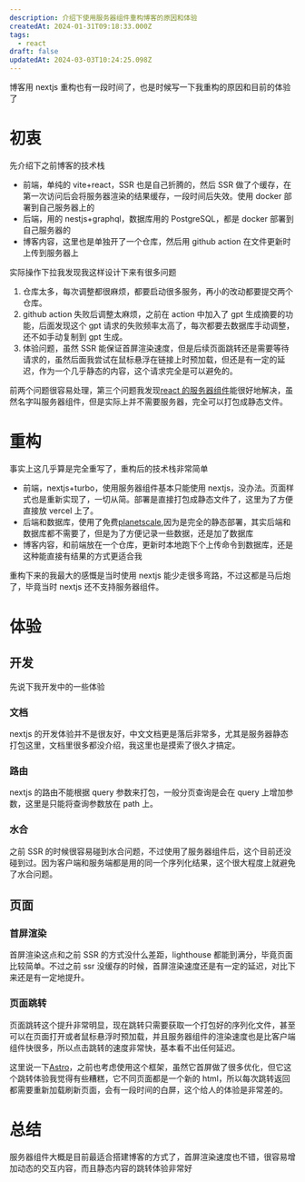 ```yaml
---
description: 介绍下使用服务器组件重构博客的原因和体验
createdAt: 2024-01-31T09:18:33.000Z
tags:
  - react
draft: false
updatedAt: 2024-03-03T10:24:25.098Z
---
```


博客用 nextjs 重构也有一段时间了，也是时候写一下我重构的原因和目前的体验了

# 初衷

先介绍下之前博客的技术栈

- 前端，单纯的 vite+react，SSR 也是自己折腾的，然后 SSR 做了个缓存，在第一次访问后会将服务器渲染的结果缓存，一段时间后失效。使用 docker 部署到自己服务器上的
- 后端，用的 nestjs+graphql，数据库用的 PostgreSQL，都是 docker 部署到自己服务器的
- 博客内容，这里也是单独开了一个仓库，然后用 github action 在文件更新时上传到服务器上

实际操作下拉我发现我这样设计下来有很多问题

1. 仓库太多，每次调整都很麻烦，都要启动很多服务，再小的改动都要提交两个仓库。
2. github action 失败后调整太麻烦，之前在 action 中加入了 gpt 生成摘要的功能，后面发现这个 gpt 请求的失败频率太高了，每次都要去数据库手动调整，还不如手动复制到 gpt 生成。
3. 体验问题，虽然 SSR 能保证首屏渲染速度，但是后续页面跳转还是需要等待请求的，虽然后面我尝试在鼠标悬浮在链接上时预加载，但还是有一定的延迟，作为一个几乎静态的内容，这个请求完全是可以避免的。

前两个问题很容易处理，第三个问题我发现[react 的服务器组件](https://react.dev/reference/react/use-server)能很好地解决，虽然名字叫服务器组件，但是实际上并不需要服务器，完全可以打包成静态文件。

# 重构

事实上这几乎算是完全重写了，重构后的技术栈非常简单

- 前端，nextjs+turbo，使用服务器组件基本只能使用 nextjs，没办法。页面样式也是重新实现了，一切从简。部署是直接打包成静态文件了，这里为了方便直接放 vercel 上了。
- 后端和数据库，使用了免费[planetscale](https://planetscale.com/),因为是完全的静态部署，其实后端和数据库都不需要了，但是为了方便记录一些数据，还是加了数据库
- 博客内容，和前端放在一个仓库，更新时本地跑下个上传命令到数据库，还是这种能直接有结果的方式更适合我

重构下来的我最大的感慨是当时使用 nextjs 能少走很多弯路，不过这都是马后炮了，毕竟当时 nextjs 还不支持服务器组件。

# 体验

## 开发

先说下我开发中的一些体验

### 文档

nextjs 的开发体验并不是很友好，中文文档更是落后非常多，尤其是服务器静态打包这里，文档里很多都没介绍，我这里也是摸索了很久才搞定。

### 路由

nextjs 的路由不能根据 query 参数来打包，一般分页查询是会在 query 上增加参数，这里是只能将查询参数放在 path 上。

### 水合

之前 SSR 的时候很容易碰到水合问题，不过使用了服务器组件后，这个目前还没碰到过。因为客户端和服务端都是用的同一个序列化结果，这个很大程度上就避免了水合问题。

## 页面

### 首屏渲染

首屏渲染这点和之前 SSR 的方式没什么差距，lighthouse 都能到满分，毕竟页面比较简单。不过之前 ssr 没缓存的时候，首屏渲染速度还是有一定的延迟，对比下来还是有一定地提升。

### 页面跳转

页面跳转这个提升非常明显，现在跳转只需要获取一个打包好的序列化文件，甚至可以在页面打开或者鼠标悬浮时预加载，并且服务器组件的渲染速度也是比客户端组件快很多，所以点击跳转的速度非常快，基本看不出任何延迟。

这里说一下[Astro](https://astro.build/)，之前也考虑使用这个框架，虽然它首屏做了很多优化，但它这个跳转体验我觉得有些糟糕，它不同页面都是一个新的 html，所以每次跳转返回都需要重新加载刷新页面，会有一段时间的白屏，这个给人的体验是非常差的。

# 总结

服务器组件大概是目前最适合搭建博客的方式了，首屏渲染速度也不错，很容易增加动态的交互内容，而且静态内容的跳转体验非常好
